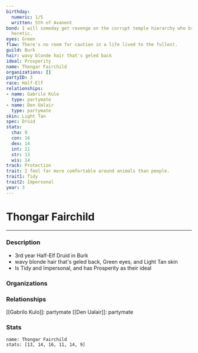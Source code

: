 ```yaml
---
birthday:
  numeric: 1/5
  written: 5th of Avanent
bond: I will someday get revenge on the corrupt temple hierarchy who branded me a
  heretic.
eyes: Green
flaw: There's no room for caution in a life lived to the fullest.
guild: Burk
hair: wavy blonde hair that's geled back
ideal: Prosperity
name: Thongar Fairchild
organizations: []
partyID: 3
race: Half-Elf
relationships:
- name: Gabrilo Kulo
  type: partymate
- name: Den Ualair
  type: partymate
skin: Light Tan
spec: Druid
stats:
  cha: 9
  con: 16
  dex: 14
  int: 11
  str: 13
  wis: 14
track: Protection
trait: I feel far more comfortable around animals than people.
trait1: Tidy
trait2: Impersonal
year: 3
---
```

# Thongar Fairchild
---
### Description
- 3rd year Half-Elf Druid in Burk
- wavy blonde hair that's geled back, Green eyes, and Light Tan skin
- Is Tidy and Impersonal, and has Prosperity as their ideal

### Organizations
### Relationships
[[Gabrilo Kulo]]: partymate
[[Den Ualair]]: partymate
### Stats
```statblock
name: Thongar Fairchild
stats: [13, 14, 16, 11, 14, 9]
```